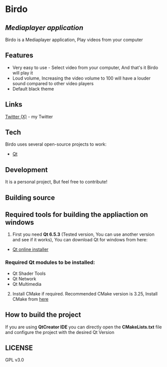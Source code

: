 # Birdo
## _Mediaplayer application_
Birdo is a Mediaplayer application, Play videos from your computer

## Features

- Very easy to use - Select video from your computer, And that's it Birdo will play it
- Loud volume, Increasing the video volume to 100 will have a louder sound compared to other video players
- Default black theme

## Links

[Twitter (X)](https://twitter.com/Shehab_Ahmed05) - my Twitter

## Tech

Birdo uses several open-source projects to work:

- [Qt](https://www.qt.io/)

## Development

It is a personal project, But feel free to contribute!

## Building source
## Required tools for building the appliaction on windows

1. First you need **Qt 6.5.3** (Tested version, You can use another version and see if it works), You can download Qt for windows from here:
- [Qt online installer](https://www.qt.io/download-open-source)

### Required Qt modules to be installed:

- Qt Shader Tools
- Qt Network
- Qt Multimedia

2. Install CMake if required. Recommended CMake version is 3.25, Install CMake from [here](https://cmake.org/download/)

## How to build the project
If you are using **QtCreator IDE** you can directly open the **CMakeLists.txt** file and configure the project with the desired Qt Version

## LICENSE

GPL v3.0